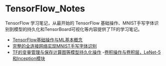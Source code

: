 # TensorFlow_Notes

TensorFlow 学习笔记，从最开始的 TensorFlow 基础操作、MNIST手写字体识别到模型的持久化和TensorBoard可视化等内容提供了TF的学习笔记。

- [TensorFlow基础操作与ML基本概念](https://github.com/Horatio-JSY/TensorFlow_Notes/blob/master/1.Basic_TensorFlow.ipynb)
- [完整的全连接网络实现MNIST手写字体识别](https://github.com/Horatio-JSY/TensorFlow_Notes/blob/master/2.FCN_MNIST.ipynb)
- [TF的变量管理与保存计算图等模型持久化操作](https://github.com/Horatio-JSY/TensorFlow_Notes/blob/master/3.Context_Saving.ipynb)
-[卷积操作与卷积层，LeNet-5和Inception模块](https://github.com/Horatio-JSY/TensorFlow_Notes/blob/master/4.tf_CNN.ipynb)
